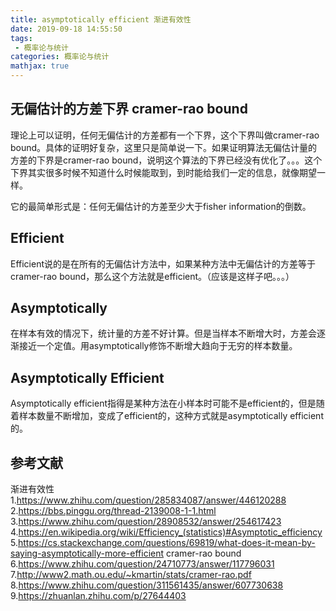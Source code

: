 ```yaml
---
title: asymptotically efficient 渐进有效性
date: 2019-09-18 14:55:50
tags:
 - 概率论与统计
categories: 概率论与统计
mathjax: true
---
```


## 无偏估计的方差下界 cramer-rao bound
理论上可以证明，任何无偏估计的方差都有一个下界，这个下界叫做cramer-rao bound。具体的证明好复杂，这里只是简单说一下。如果证明算法无偏估计量的方差的下界是cramer-rao bound，说明这个算法的下界已经没有优化了。。。这个下界其实很多时候不知道什么时候能取到，到时能给我们一定的信息，就像期望一样。

它的最简单形式是：任何无偏估计的方差至少大于fisher information的倒数。

## Efficient
Efficient说的是在所有的无偏估计方法中，如果某种方法中无偏估计的方差等于cramer-rao bound，那么这个方法就是efficient。（应该是这样子吧。。。）

## Asymptotically 
在样本有效的情况下，统计量的方差不好计算。但是当样本不断增大时，方差会逐渐接近一个定值。用asymptotically修饰不断增大趋向于无穷的样本数量。

## Asymptotically  Efficient
Asymptotically efficient指得是某种方法在小样本时可能不是efficient的，但是随着样本数量不断增加，变成了efficient的，这种方式就是asymptotically efficient的。


## 参考文献
渐进有效性
1.https://www.zhihu.com/question/285834087/answer/446120288
2.https://bbs.pinggu.org/thread-2139008-1-1.html
3.https://www.zhihu.com/question/28908532/answer/254617423
4.https://en.wikipedia.org/wiki/Efficiency_(statistics)#Asymptotic_efficiency
5.https://cs.stackexchange.com/questions/69819/what-does-it-mean-by-saying-asymptotically-more-efficient
cramer-rao bound
6.https://www.zhihu.com/question/24710773/answer/117796031
7.http://www2.math.ou.edu/~kmartin/stats/cramer-rao.pdf
8.https://www.zhihu.com/question/311561435/answer/607730638
9.https://zhuanlan.zhihu.com/p/27644403
